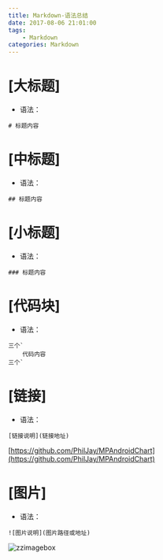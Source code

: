 ```yaml
---
title: Markdown-语法总结
date: 2017-08-06 21:01:00
tags: 
	- Markdown 
categories: Markdown 
---
```


# [大标题]

- 语法：

```
# 标题内容
```

<!-- more -->

# [中标题]

- 语法：

```
## 标题内容
```

# [小标题]

- 语法：

```
### 标题内容
```

# [代码块]

- 语法：

```
三个`
	代码内容
三个`
```


# [链接]

- 语法：

```
[链接说明](链接地址)
```

[https://github.com/PhilJay/MPAndroidChart](https://github.com/PhilJay/MPAndroidChart)

# [图片]

- 语法：

```
![图片说明](图片路径或地址)
```

![zzimagebox](../../../../images/mpandroidcahrt.png)
